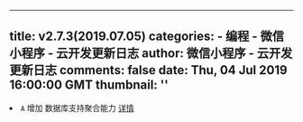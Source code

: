 
---
title: v2.7.3(2019.07.05)
categories: 
    - 编程
    - 微信小程序 - 云开发更新日志
author: 微信小程序 - 云开发更新日志
comments: false
date: Thu, 04 Jul 2019 16:00:00 GMT
thumbnail: ''
---

<div>   
<li><code>A</code> 增加 数据库支持聚合能力 <a href="https://developers.weixin.qq.com/miniprogram/dev/wxcloud/guide/database/aggregation/aggregation.html">详情</a></li>  
</div>
            